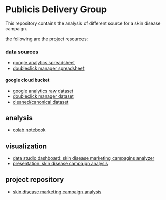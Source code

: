 # Publicis Delivery Group

This repository contains the analysis of different source for a skin disease campaign.

the following are the project resources:

### data sources

- [google analytics spreadsheet](https://docs.google.com/spreadsheets/d/16Om0tT4Dh_RKn9n2eTIY_TdTYPOGRSXFAdBa-7LFCBY/edit?usp=sharing)
- [doubleclick manager spreadsheet](https://docs.google.com/spreadsheets/d/1NTPnff7UAlk686gAzKFslp2WKPrR_w71u9JMNAP0JKY/edit?usp=sharing)

#### google cloud bucket

- [google analytics raw dataset](https://storage.googleapis.com/publicis-data/google%20analytics.csv)
- [doubleclick manager dataset](https://storage.googleapis.com/publicis-data/doubleclick%20campaign%20manager.csv)
- [cleaned/canonical dataset](https://storage.googleapis.com/publicis-data/ga.csv)

## analysis

- [colab notebook](https://colab.research.google.com/drive/1_yO1rl3Utx0EgzVNVL5jU4JzzJ8Ak91B#scrollTo=4mLVOVzH-xEO)

## visualization

- [data studio dashboard: skin disease marketing campagins analyzer](https://datastudio.google.com/u/0/reporting/fd59d69b-3c9e-43a7-b39f-da6401fee8ce/page/KNm1C)
- [presentation: skin disease campaign analysis](https://docs.google.com/presentation/d/1Vsxz63y0kvwWRcTGCV3ejuPYmREUwKKpbc0uzyMw0Og/edit#slide=id.g1395eab7a38_0_26)

## project repository

- [skin disease marketing campaign analysis](https://github.com/atzzom/pgd)
